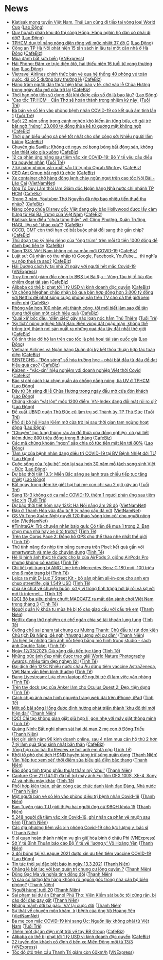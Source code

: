 # News

- [Kiatisak mong tuyển Việt Nam, Thái Lan cùng đi tiếp tại vòng loại World Cup](https://laodong.vn/bong-da/kiatisak-mong-tuyen-viet-nam-thai-lan-cung-di-tiep-tai-vong-loai-world-cup-888640.ldo) ([Lao Động](https://laodong.vn))
- [Quy hoạch phân khu đô thị sông Hồng: Hàng nghìn hộ dân có phải di dời?](https://laodong.vn/xa-hoi/quy-hoach-phan-khu-do-thi-song-hong-hang-nghin-ho-dan-co-phai-di-doi-888564.ldo) ([Lao Động](https://laodong.vn))
- [TPHCM duy trì nắng nóng diện rộng với mức nhiệt 37 độ C](https://laodong.vn/moi-truong/tphcm-duy-tri-nang-nong-dien-rong-voi-muc-nhiet-37-do-c-888654.ldo) ([Lao Động](https://laodong.vn))
- [Công an TP Hà Nội phát hiện 15 tấn sách in lậu tại một căn nhà ở Hà Đông](https://cafebiz.vn/cong-an-tp-ha-noi-phat-hien-15-tan-sach-in-lau-tai-mot-can-nha-o-ha-dong-2021031309344423.chn) ([CafeBiz](https://cafebiz.vn))
- [Mùa đánh bắt sứa biển](https://vnexpress.net/mua-danh-bat-sua-bien-4247827.html) ([VNExpress](https://vnexpress.net))
- [Hải Phòng: Đâm xe trực diện ôtô, hai thiếu niên 16 tuổi tử vong thương tâm](https://laodong.vn/xa-hoi/hai-phong-dam-xe-truc-dien-oto-hai-thieu-nien-16-tuoi-tu-vong-thuong-tam-888653.ldo) ([Lao Động](https://laodong.vn))
- [Vietravel Airlines chính thức bán vé qua hệ thống 40 phòng vé toàn quốc, đã có 5 đường bay thường lệ](https://cafebiz.vn/vietravel-airlines-chinh-thuc-ban-ve-qua-he-thong-40-phong-ve-toan-quoc-da-co-5-duong-bay-thuong-le-20210312155557827.chn) ([CafeBiz](https://cafebiz.vn))
- [Hàng trăm người dân thực hiện khai báo y tế, chờ vào lễ Chùa Hương trong ngày đầu mở cửa trở lại](https://cafebiz.vn/hang-tram-nguoi-dan-thuc-hien-khai-bao-y-te-cho-vao-le-chua-huong-trong-ngay-dau-mo-cua-tro-lai-20210313093328925.chn) ([CafeBiz](https://cafebiz.vn))
- [Thời hạn nộp tiền sử dụng đất khi được cấp sổ đỏ là bao lâu?](https://laodong.vn/bat-dong-san/thoi-han-nop-tien-su-dung-dat-khi-duoc-cap-so-do-la-bao-lau-888399.ldo) ([Lao Động](https://laodong.vn))
- ['Cao tốc TP.HCM - Cần Thơ sẽ hoàn thành trong nhiệm kỳ  này'](https://tuoitre.vn/cao-toc-tp-hcm-can-tho-se-hoan-thanh-trong-nhiem-ky-nay-20210313091331668.htm) ([Tuổi Trẻ](https://tuoitre.vn))
- [Bà bán vé số lẻn vào phòng bệnh nhân COVID-19 có kết quả âm tính lần 1](https://tuoitre.vn/ba-ban-ve-so-len-vao-phong-benh-nhan-covid-19-co-ket-qua-am-tinh-lan-1-20210313073217342.htm) ([Tuổi Trẻ](https://tuoitre.vn))
- [Suốt 22 năm sống trong cảnh nghèo khó kiếm ăn từng bữa, cô gái trẻ bất ngờ "hứng" 23.000 tỷ đồng thừa kế từ gương mặt không ngờ](https://cafebiz.vn/suot-22-nam-song-trong-canh-ngheo-kho-kiem-an-tung-bua-co-gai-tre-bat-ngo-hung-23000-ty-dong-thua-ke-tu-guong-mat-khong-ngo-20210312194426722.chn) ([CafeBiz](https://cafebiz.vn))
- [Thời gian biểu uống cà phê tốt nhất cho dân công sở: Nhiều người lầm tưởng](https://cafebiz.vn/duong-sinh-noi-cong-so-thoi-gian-bieu-uong-ca-phe-tot-nhat-cho-dan-cong-so-20210308183514704.chn) ([CafeBiz](https://cafebiz.vn))
- [Chuyên gia Savills: Không có nguy cơ bong bóng bất động sản, không cần thiết kéo giá xuống](https://cafebiz.vn/chuyen-gia-savills-khong-co-nguy-co-bong-bong-bat-dong-san-khong-can-thiet-keo-gia-xuong-20210312163305572.chn) ([CafeBiz](https://cafebiz.vn))
- [12 ca phản ứng nặng sau tiêm vắc xin COVID-19: Bộ Y tế yêu cầu điều tra nguyên nhân](https://tuoitre.vn/12-ca-phan-ung-nang-sau-tiem-vac-xin-covid-19-bo-y-te-yeu-cau-dieu-tra-nguyen-nhan-20210313084046961.htm) ([Tuổi Trẻ](https://tuoitre.vn))
- [7 kỹ năng phỏng vấn xuất sắc từ tỷ phú Oprah Winfrey](https://cafebiz.vn/7-ky-nang-phong-van-xuat-sac-tu-ty-phu-oprah-winfrey-20210313090221549.chn) ([CafeBiz](https://cafebiz.vn))
- [CEO Ant Group bất ngờ từ chức](https://cafebiz.vn/ceo-ant-group-bat-ngo-tu-chuc-20210313085600494.chn) ([CafeBiz](https://cafebiz.vn))
- [Xe container chở hàng đông lạnh cháy ngùn ngụt trên cao tốc Nội Bài - Lào Cai](http://vietnamnet.vn/vn/thoi-su/an-toan-giao-thong/xe-container-cho-hang-dong-lanh-chay-ngun-ngut-tren-cao-toc-noi-bai-lao-cai-719316.html) ([VietNamNet](https://vietnamnet.vn))
- [Ông Tô Duy Lâm thôi làm Giám đốc Ngân hàng Nhà nước chi nhánh TP HCM](https://cafebiz.vn/ong-to-duy-lam-thoi-lam-giam-doc-ngan-hang-nha-nuoc-chi-nhanh-tp-hcm-20210313085116749.chn) ([CafeBiz](https://cafebiz.vn))
- [Trong 3 năm, Youtuber Thơ Nguyễn đã nộp bao nhiêu tiền thuế thu nhập?](https://cafebiz.vn/trong-3-nam-youtuber-tho-nguyen-da-nop-bao-nhieu-tien-thue-thu-nhap-20210313084934499.chn) ([CafeBiz](https://cafebiz.vn))
- [Nàng công chúa Disney gốc Việt đang gây bão Hollywood được lấy cảm hứng từ Hai Bà Trưng của Việt Nam](https://cafebiz.vn/nang-cong-chua-disney-goc-viet-dang-gay-bao-hollywood-duoc-lay-cam-hung-tu-hai-ba-trung-cua-viet-nam-2021031308483187.chn) ([CafeBiz](https://cafebiz.vn))
- [Kiatisuk làm điều "chưa từng thấy" với Công Phượng, Xuân Trường, HAGL liệu sẽ "khác xưa"?](https://cafebiz.vn/kiatisuk-lam-dieu-chua-tung-thay-voi-cong-phuong-xuan-truong-hagl-lieu-se-khac-xua-20210313084456688.chn) ([CafeBiz](https://cafebiz.vn))
- [CCCD, CMT còn thời hạn có bắt buộc phải đổi sang thẻ gắn chip?](https://cafebiz.vn/cccd-cmt-con-thoi-han-co-bat-buoc-phai-doi-sang-the-gan-chip-20210313084440393.chn) ([CafeBiz](https://cafebiz.vn))
- [Thủ đoạn tạo ký hiệu riêng của "ông trùm" trên mỗi tờ tiền 1000 đồng để đánh bạc tiền tỷ](https://cafebiz.vn/thu-doan-tao-ky-hieu-rieng-cua-ong-trum-tren-moi-to-tien-1000-dong-de-danh-bac-tien-ty-20210313084224292.chn) ([CafeBiz](https://cafebiz.vn))
- [Sáng 13/3, Việt Nam không có ca mắc mới COVID-19](https://cafebiz.vn/sang-13-3-viet-nam-khong-co-ca-mac-moi-covid-19-2021031308415949.chn) ([CafeBiz](https://cafebiz.vn))
- [Luật sư: Cá nhân có thu nhập từ Google, Facebook, YouTube,... thì nghĩa vụ nộp thuế ra sao?](https://cafebiz.vn/luat-su-ca-nhan-co-thu-nhap-tu-google-facebook-youtube-thi-nghia-vu-nop-thue-ra-sao-20210313084037201.chn) ([CafeBiz](https://cafebiz.vn))
- [Hải Dương cách ly tại nhà 21 ngày với người hết mắc Covid-19](https://vnexpress.net/hai-duong-cach-ly-tai-nha-21-ngay-voi-nguoi-het-mac-covid-19-4247762.html) ([VNExpress](https://vnexpress.net))
- [Truy tìm một giám đốc công ty BĐS tại Bà Rịa – Vũng Tàu bị tố lừa đảo chiếm đoạt tài sản](https://cafebiz.vn/truy-tim-mot-giam-doc-cong-ty-bds-tai-ba-ria-vung-tau-bi-to-lua-dao-chiem-doat-tai-san-20210313083819796.chn) ([CafeBiz](https://cafebiz.vn))
- [Alibaba có thể bị phạt tới 1 tỷ USD vì kinh doanh độc quyền](https://cafebiz.vn/alibaba-co-the-bi-phat-toi-1-ty-usd-vi-kinh-doanh-doc-quyen-20210312195435383.chn) ([CafeBiz](https://cafebiz.vn))
- [Vợ chồng Meghan chấp nhận bỏ qua bản hợp đồng hơn 3.000 tỷ đồng với Netflix để phát sóng cuộc phỏng vấn trên TV cho cả thế giới xem miễn phí](https://cafebiz.vn/vo-chong-meghan-chap-nhan-bo-qua-ban-hop-dong-hon-3000-ty-dong-voi-netflix-de-phat-song-cuoc-phong-van-tren-tv-cho-ca-the-gioi-xem-mien-phi-20210313083628537.chn) ([CafeBiz](https://cafebiz.vn))
- [Phỏng vấn hơn 100 nhân vật thành công, tôi mới biết làm sao để tận dụng thời gian một cách hiệu quả](https://cafebiz.vn/phong-van-hon-100-nhan-vat-thanh-cong-toi-moi-biet-lam-sao-de-tan-dung-thoi-gian-mot-cach-hieu-qua-20210312204852538.chn) ([CafeBiz](https://cafebiz.vn))
- [‘Quái xế’ bốc đầu, ‘diễn xiếc’ gây náo loạn nóc hầm Thủ Thiêm](https://tuoitre.vn/quai-xe-boc-dau-dien-xiec-gay-nao-loan-noc-ham-thu-thiem-20210313005747824.htm) ([Tuổi Trẻ](https://tuoitre.vn))
- ['Kỳ tích' nông nghiệp Nhật Bản: Biến vùng đất ngập mặn, không thể trồng trọt thành nơi sản xuất ra những quả dâu tây đắt nhất thế giới](https://cafebiz.vn/ky-tich-nong-nghiep-nhat-ban-bien-vung-dat-ngap-man-khong-the-trong-trot-thanh-noi-san-xuat-ra-nhung-qua-dau-tay-dat-nhat-the-gioi-20210312141406647.chn) ([CafeBiz](https://cafebiz.vn))
- [Cố tình tháo dỡ hộ lan trên cao tốc là phá hoại tài sản quốc gia](https://laodong.vn/xa-hoi/co-tinh-thao-do-ho-lan-tren-cao-toc-la-pha-hoai-tai-san-quoc-gia-888551.ldo) ([Lao Động](https://laodong.vn))
- [Vietnam Airlines và Ngân hàng Quân đội ký kết thỏa thuận hợp tác toàn diện](https://cafebiz.vn/vietnam-airlines-va-ngan-hang-quan-doi-ky-ket-thoa-thuan-hop-tac-toan-dien-20210312190608955.chn) ([CafeBiz](https://cafebiz.vn))
- [SENTECHS - “Đón sóng” số hóa trường học - phải bắt đầu từ đâu để đạt hiệu quả cao?](https://cafebiz.vn/sentechs-don-song-so-hoa-truong-hoc-phai-bat-dau-tu-dau-de-dat-hieu-qua-cao-20210312165149251.chn) ([CafeBiz](https://cafebiz.vn))
- [Kaizen - “vắc-xin” hiệu nghiệm với doanh nghiệp Việt thời Covid](https://cafebiz.vn/kaizen-vac-xin-hieu-nghiem-voi-doanh-nghiep-viet-thoi-covid-20210312113540011.chn) ([CafeBiz](https://cafebiz.vn))
- [Bác sĩ chỉ cách lựa chọn quần áo chống nắng nóng, tia UV ở TPHCM](https://laodong.vn/video/bac-si-chi-cach-lua-chon-quan-ao-chong-nang-nong-tia-uv-o-tphcm-888514.ldo) ([Lao Động](https://laodong.vn))
- [Dậy từ 3h sáng đi lễ Chùa Hương trong ngày đầu mở cửa đón khách](https://laodong.vn/video-thoi-su/day-tu-3h-sang-di-le-chua-huong-trong-ngay-dau-mo-cua-don-khach-888629.ldo) ([Lao Động](https://laodong.vn))
- [Chứng khoán “vật lộn” mốc 1200 điểm, VN-Index đang đối mặt rủi ro gì?](https://laodong.vn/kinh-te/chung-khoan-vat-lon-moc-1200-diem-vn-index-dang-doi-mat-rui-ro-gi-888627.ldo) ([Lao Động](https://laodong.vn))
- [Đề xuất UBND quận Thủ Đức cũ làm trụ sở Thành ủy TP Thủ Đức](https://tuoitre.vn/de-xuat-ubnd-quan-thu-duc-cu-lam-tru-so-thanh-uy-tp-thu-duc-20210313072630305.htm) ([Tuổi Trẻ](https://tuoitre.vn))
- [Phố đi bộ hồ Hoàn Kiếm mở cửa trở lại sau thời gian tạm ngừng hoạt động](https://laodong.vn/video/pho-di-bo-ho-hoan-kiem-mo-cua-tro-lai-sau-thoi-gian-tam-ngung-hoat-dong-888611.ldo) ([Lao Động](https://laodong.vn))
- ["Chuyên" lục tung thùng rác ăn đồ thừa của đồng nghiệp, cô gái tiết kiệm được 800 triệu đồng trong 8 tháng](https://cafebiz.vn/chuyen-luc-tung-thung-rac-an-do-thua-cua-dong-nghiep-co-gai-tiet-kiem-duoc-800-trieu-dong-trong-8-thang-20210312153251911.chn) ([CafeBiz](https://cafebiz.vn))
- [Các mã chứng khoán “ngon” sắp chia cổ tức tiền mặt lên tới 80%](https://laodong.vn/kinh-te/cac-ma-chung-khoan-ngon-sap-chia-co-tuc-tien-mat-len-toi-80-888623.ldo) ([Lao Động](https://laodong.vn))
- [Tâm sự của bệnh nhân đang điều trị COVID-19 tại BV Bệnh Nhiệt đới TƯ](https://laodong.vn/video/tam-su-cua-benh-nhan-dang-dieu-tri-covid-19-tai-bv-benh-nhiet-doi-tu-887944.ldo) ([Lao Động](https://laodong.vn))
- [Cuộc sống của “cậu bé” còn lại sau hơn 30 năm mổ tách song sinh Việt - Đức](https://laodong.vn/photo/cuoc-song-cua-cau-be-con-lai-sau-hon-30-nam-mo-tach-song-sinh-viet-duc-888529.ldo) ([Lao Động](https://laodong.vn))
- [Dự báo thời tiết 13.3: Miền Bắc sáng se lạnh trưa chiều tiếp tục tăng nhiệt](https://laodong.vn/moi-truong/du-bao-thoi-tiet-133-mien-bac-sang-se-lanh-trua-chieu-tiep-tuc-tang-nhiet-888569.ldo) ([Lao Động](https://laodong.vn))
- [Bắt ngay trong đêm kẻ giết hại hai mẹ con chỉ sau 2 giờ gây án](https://tuoitre.vn/bat-ngay-trong-dem-ke-giet-hai-hai-me-con-chi-sau-2-gio-gay-an-20210313022005865.htm) ([Tuổi Trẻ](https://tuoitre.vn))
- [Sáng 13-3 không có ca mắc COVID-19, thêm 1 người phản ứng sau tiêm vắc xin](https://tuoitre.vn/sang-13-3-khong-ghi-nhan-them-ca-mac-covid-19-them-3-tinh-thanh-1-nguoi-phan-ung-sau-tiem-vacxin-20210313061511646.htm) ([Tuổi Trẻ](https://tuoitre.vn))
- [Dự báo thời tiết hôm nay 13/3: Hà Nội nắng ấm 28 độ](http://vietnamnet.vn/vn/thoi-su/du-bao-thoi-tiet-hom-nay-13-3-ha-noi-nang-am-28-do-719255.html) ([VietNamNet](https://vietnamnet.vn))
- [Đập ở Thanh Hóa vừa đầu tư 9 tỷ nâng cấp đã nứt](http://vietnamnet.vn/vn/thoi-su/dap-o-thanh-hoa-vua-dau-tu-9-ty-nang-cap-da-nut-719193.html) ([VietNamNet](https://vietnamnet.vn))
- [GS Võ Tòng Xuân: Nghị quyết 120 tháo 'vòng kim cô' cho người nông dân](http://vietnamnet.vn/vn/thoi-su/gs-vo-tong-xuan-nghi-quyet-120-thao-vong-kim-co-cho-nguoi-nong-dan-719235.html) ([VietNamNet](https://vietnamnet.vn))
- [#TinhteGA: Trò chuyện nhận balo quà: Có tiền để mua 1 trong 2. Bạn chọn mua nhà hay xe ô tô trước?](https://tinhte.vn/thread/tinhtega-tro-chuyen-nhan-balo-qua-co-tien-de-mua-1-trong-2-ban-chon-mua-nha-hay-xe-o-to-truoc.3289777/) ([Tinh Tế](https://tinhte.vn))
- [Trên tay Coros Pace 2: Đồng hồ GPS cho thể thao nhẹ nhất thế giới](https://tinhte.vn/thread/tren-tay-coros-pace-2-dong-ho-gps-cho-the-thao-nhe-nhat-the-gioi.3291042/) ([Tinh Tế](https://tinhte.vn))
- [Thử tính năng đo nhịp tim bằng camera trên Pixel: kết quả gần với smartwatch và máy đo chuyên dụng](https://tinhte.vn/thread/thu-tinh-nang-do-nhip-tim-bang-camera-tren-pixel-ket-qua-gan-voi-smartwatch-va-may-do-chuyen-dung.3292430/) ([Tinh Tế](https://tinhte.vn))
- [Hé lộ hình ảnh thực tế được cho là của AirPods 3, giống AirPods Pro nhưng không có eartips](https://tinhte.vn/thread/he-lo-hinh-anh-thuc-te-duoc-cho-la-cua-airpods-3-giong-airpods-pro-nhung-khong-co-eartips.3292563/) ([Tinh Tế](https://tinhte.vn))
- [Chi tiết gói trang bị AMG Line trên Mercedes-Benz C 180 mới, 100 triệu cho 6 món trang bị](https://tinhte.vn/thread/chi-tiet-goi-trang-bi-amg-line-tren-mercedes-benz-c-180-moi-100-trieu-cho-6-mon-trang-bi.3291690/) ([Tinh Tế](https://tinhte.vn))
- [Leica ra mắt D-Lux 7 Street Kit - bộ sản phẩm all-in-one cho anh em chụp streetlife, giá 1.549 USD](https://tinhte.vn/thread/leica-ra-mat-d-lux-7-street-kit-bo-san-pham-all-in-one-cho-anh-em-chup-streetlife-gia-1-549-usd.3292196/) ([Tinh Tế](https://tinhte.vn))
- [chia sẻ chút về chuyện buồn, sơ ý vì trong tình trạng hơi bị rối và sợ với mớ tk internet...](https://tinhte.vn/thread/chia-se-chut-ve-chuyen-buon-so-y-vi-trong-tinh-trang-hoi-bi-roi-va-so-voi-mo-tk-internet.3291713/) ([Tinh Tế](https://tinhte.vn))
- [[QC] Bộ ba siêu phẩm chuột MADCATZ ra mắt dân sành chơi Việt Nam trong tháng 3](https://tinhte.vn/thread/qc-bo-ba-sieu-pham-chuot-madcatz-ra-mat-dan-sanh-choi-viet-nam-trong-thang-3.3292178/) ([Tinh Tế](https://tinhte.vn))
- [Người quản lý khóa tu mùa hè bị tố cáo giao cấu với cấu trẻ em](https://thanhnien.vn/thoi-su/nguoi-quan-ly-khoa-tu-mua-he-bi-to-cao-giao-cau-voi-cau-tre-em-1353407.html) ([Thanh Niên](https://thanhnien.vn))
- [Netflix đang thử nghiệm cơ chế ngăn chia sẻ tài khoản lung tung](https://tinhte.vn/thread/netflix-dang-thu-nghiem-co-che-ngan-chia-se-tai-khoan-lung-tung.3292114/) ([Tinh Tế](https://tinhte.vn))
- [Cưỡng chế sai phạm tại chung cư Mường Thanh: Chủ đầu tư rút đơn kiện Chủ tịch Đà Nẵng, đề nghị 'thương lượng với cư dân'](https://thanhnien.vn/thoi-su/cuong-che-sai-pham-tai-chung-cu-muong-thanh-chu-dau-tu-rut-don-kien-chu-tich-da-nang-de-nghi-thuong-luong-voi-cu-dan-1353118.html) ([Thanh Niên](https://thanhnien.vn))
- [Tái hiện lại những tấm ảnh nỗi tiếng bằng mô hình trong studio - sách ảnh Double Take.](https://tinhte.vn/thread/tai-hien-lai-nhung-tam-anh-noi-tieng-bang-mo-hinh-trong-studio-sach-anh-double-take.3292315/) ([Tinh Tế](https://tinhte.vn))
- [Ngày 12/03/2021: Giá xăng dầu tiếp tục tăng](https://tinhte.vn/thread/ngay-12-03-2021-gia-xang-dau-tiep-tuc-tang.3292181/) ([Tinh Tế](https://tinhte.vn))
- [Những bức ảnh đẹp nhất được trao giải World Nature Photography Awards, nhiều tấm đẹp nghẹn lời!](https://tinhte.vn/thread/nhung-buc-anh-dep-nhat-duoc-trao-giai-world-nature-photography-awards-nhieu-tam-dep-nghen-loi.3291030/) ([Tinh Tế](https://tinhte.vn))
- [Đại dịch đến 12/3: Nhiều nước châu Âu dừng tiêm vaccine AstraZeneca, Việt Nam vẫn tiêm bình thường](https://tinhte.vn/thread/dai-dich-den-12-3-nhieu-nuoc-chau-au-dung-tiem-vaccine-astrazeneca-viet-nam-van-tiem-binh-thuong.3292172/) ([Tinh Tế](https://tinhte.vn))
- [Đang Livestream: Lựa chọn laptop để người trẻ đi làm việc văn phòng](https://tinhte.vn/thread/dang-livestream-lua-chon-laptop-de-nguoi-tre-di-lam-viec-van-phong.3290158/) ([Tinh Tế](https://tinhte.vn))
- [Trên tay dock sạc của Anker làm cho Oculus Quest 2: Đẹp, tiện dụng](https://tinhte.vn/thread/tren-tay-dock-sac-cua-anker-lam-cho-oculus-quest-2-dep-tien-dung.3292198/) ([Tinh Tế](https://tinhte.vn))
- [Cách chụp ảnh màn hình nguyên trang web dài trên iPhone, iPad](https://tinhte.vn/thread/cach-chup-anh-man-hinh-nguyen-trang-web-dai-tren-iphone-ipad.3166484/) ([Tinh Tế](https://tinhte.vn))
- [Một số bãi sông Hồng được định hướng phát triển thành 'khu đô thị mới hiện đại'](https://thanhnien.vn/thoi-su/mot-so-bai-song-hong-duoc-dinh-huong-phat-trien-thanh-khu-do-thi-moi-hien-dai-1353362.html) ([Thanh Niên](https://thanhnien.vn))
- [[QC] Cải tạo không gian giặt giũ hợp lí, gọn nhẹ với máy giặt thông minh](https://tinhte.vn/thread/qc-cai-tao-khong-gian-giat-giu-hop-li-gon-nhe-voi-may-giat-thong-minh.3291704/) ([Tinh Tế](https://tinhte.vn))
- [Quảng Ninh: Bắt nghi phạm sát hại dã man 2 mẹ con ở Đông Triều](https://thanhnien.vn/thoi-su/quang-ninh-bat-nghi-pham-sat-hai-da-man-2-me-con-o-dong-trieu-1353409.html) ([Thanh Niên](https://thanhnien.vn))
- [Hot girl sinh năm 96 kinh doanh online, sau 4 năm mua căn hộ thứ 2 hơn 7 tỷ làm quà tặng sinh nhật bản thân](https://cafebiz.vn/hot-girl-sinh-nam-96-kinh-doanh-online-sau-4-nam-mua-can-ho-thu-2-hon-7-ty-lam-qua-tang-sinh-nhat-ban-than-20210313011215009.chn) ([CafeBiz](https://cafebiz.vn))
- [Tổng hợp các bài thi Review xe hơi anh em đã nộp](https://tinhte.vn/thread/tong-hop-cac-bai-thi-review-xe-hoi-anh-em-da-nop.3291588/) ([Tinh Tế](https://tinhte.vn))
- [Khởi tố phó chủ tịch HĐND huyện tàng trữ súng quân dụng](https://thanhnien.vn/thoi-su/khoi-to-pho-chu-tich-hdnd-huyen-tang-tru-sung-quan-dung-1353365.html) ([Thanh Niên](https://thanhnien.vn))
- [Vẫn 'tiếp tục xem xét' thời điểm sửa biểu giá điện bậc thang](https://thanhnien.vn/thoi-su/van-tiep-tuc-xem-xet-thoi-diem-sua-bieu-gia-dien-bac-thang-1353364.html) ([Thanh Niên](https://thanhnien.vn))
- [Báo động tình trạng phẫu thuật thẩm mỹ 'chui'](https://thanhnien.vn/thoi-su/bao-dong-tinh-trang-phau-thuat-tham-my-chui-1353367.html) ([Thanh Niên](https://thanhnien.vn))
- [Capture One 21 (14.1.0) đã hỗ trợ máy ảnh Fujifilm GFX 100S, XE-4, Sony A1 và nhiều máy khác](https://tinhte.vn/thread/capture-one-21-14-1-0-da-ho-tro-may-anh-fujifilm-gfx-100s-xe-4-sony-a1-va-nhieu-may-khac.3292291/) ([Tinh Tế](https://tinhte.vn))
- [Phối hợp kiện toàn, phân công các chức danh lãnh đạo Đảng, Nhà nước](https://thanhnien.vn/thoi-su/phoi-hop-kien-toan-phan-cong-cac-chuc-danh-lanh-dao-dang-nha-nuoc-1353361.html) ([Thanh Niên](https://thanhnien.vn))
- [Một người bán vé số lẻn vào phòng điều trị bệnh nhân Covid-19](https://thanhnien.vn/thoi-su/mot-nguoi-ban-ve-so-len-vao-phong-dieu-tri-benh-nhan-covid-19-1353374.html) ([Thanh Niên](https://thanhnien.vn))
- [Ban Tuyên giáo T.Ư giới thiệu hai người ứng cử ĐBQH khóa 15](https://thanhnien.vn/thoi-su/ban-tuyen-giao-tu-gioi-thieu-hai-nguoi-ung-cu-dbqh-khoa-15-1353363.html) ([Thanh Niên](https://thanhnien.vn))
- [5.248 người đã tiêm vắc xin Covid-19, ghi nhận ca phản vệ muộn sau tiêm](https://thanhnien.vn/thoi-su/5248-nguoi-da-tiem-vac-xin-covid-19-ghi-nhan-ca-phan-ve-muon-sau-tiem-1353391.html) ([Thanh Niên](https://thanhnien.vn))
- [Các địa phương tiêm vắc xin phòng Covid-19 cho lực lượng y, bác sĩ](https://thanhnien.vn/thoi-su/cac-dia-phuong-tiem-vac-xin-phong-covid-19-cho-luc-luong-y-bac-si-1353375.html) ([Thanh Niên](https://thanhnien.vn))
- [9 sĩ quan hoàn thành nhiệm vụ gìn giữ hòa bình ở châu Phi](https://vnexpress.net/9-si-quan-hoan-thanh-nhiem-vu-gin-giu-hoa-binh-o-chau-phi-4247777.html) ([VNExpress](https://vnexpress.net))
- [Sở Y tế Bình Thuận báo cáo Bộ Y tế về 'lương y' Võ Hoàng Yên](https://thanhnien.vn/thoi-su/so-y-te-binh-thuan-bao-cao-bo-y-te-ve-luong-y-vo-hoang-yen-1353370.html) ([Thanh Niên](https://thanhnien.vn))
- [3 đội bóng tại V.League 2021 được xin ưu tiên tiêm vaccine COVID-19](https://laodong.vn/video/3-doi-bong-tai-vleague-2021-duoc-xin-uu-tien-tiem-vaccine-covid-19-888465.ldo) ([Lao Động](https://laodong.vn))
- [Tin tức thời sự đặc biệt báo in ngày 13.3.2021](https://thanhnien.vn/thoi-su/tin-tuc-thoi-su-dac-biet-bao-in-ngay-1332021-1353385.html) ([Thanh Niên](https://thanhnien.vn))
- [Chẳng lẽ bất lực với ban quản trị chung cư lộng quyền ?](https://thanhnien.vn/thoi-su/chang-le-bat-luc-voi-ban-quan-tri-chung-cu-long-quyen-1353274.html) ([Thanh Niên](https://thanhnien.vn))
- [Dũng Gạc Ma và nghĩa tình đồng đội](https://thanhnien.vn/thoi-su/dung-gac-ma-va-nghia-tinh-dong-doi-1353340.html) ([Thanh Niên](https://thanhnien.vn))
- [Vì sao có lượng lớn hàng không rõ nguồn gốc trong nhà cán bộ biên phòng?](https://thanhnien.vn/thoi-su/vi-sao-co-luong-lon-hang-khong-ro-nguon-goc-trong-nha-can-bo-bien-phong-1353371.html) ([Thanh Niên](https://thanhnien.vn))
- ['Người hùng' tuổi 20](https://thanhnien.vn/blog-phong-vien/nguoi-hung-tuoi-20-1353272.html) ([Thanh Niên](https://thanhnien.vn))
- [Sai phạm tại dự án Ethanol Phú Thọ: Viện Kiểm sát buộc tội cứng rắn, bị cáo đối đáp gay gắt](https://thanhnien.vn/thoi-su/sai-pham-tai-du-an-ethanol-phu-tho-vien-kiem-sat-buoc-toi-cung-ran-bi-cao-doi-dap-gay-gat-1353376.html) ([Thanh Niên](https://thanhnien.vn))
- [Những mảnh đời ba gác: 'Vá' lại cuộc đời](https://thanhnien.vn/thoi-su/nhung-manh-doi-ba-gac-va-lai-cuoc-doi-1353291.html) ([Thanh Niên](https://thanhnien.vn))
- [Sự thật về chuyên môn khám, trị bệnh của ông Võ Hoàng Yên](http://vietnamnet.vn/vn/thoi-su/su-that-ve-chuyen-mon-kham-tri-benh-cua-ong-vo-hoang-yen-719292.html) ([VietNamNet](https://vietnamnet.vn))
- [Ba mẹ con mắc COVID-19 khi sang Úc: Nguồn lây không phải từ Việt Nam](https://tuoitre.vn/ba-me-con-mac-covid-19-khi-sang-uc-nguon-lay-khong-phai-tu-viet-nam-2021031222021589.htm) ([Tuổi Trẻ](https://tuoitre.vn))
- [Thêm một dự án điện mặt trời về tay BB Group](https://cafebiz.vn/them-mot-du-an-dien-mat-troi-ve-tay-bb-group-20210312210146833.chn) ([CafeBiz](https://cafebiz.vn))
- [Alibaba có thể bị phạt tới 1 tỷ USD vì kinh doanh độc quyền](https://cafebiz.vn/alibaba-co-the-bi-phat-toi-1-ty-usd-vi-kinh-doanh-doc-quyen-20210312203500416.chn) ([CafeBiz](https://cafebiz.vn))
- [22 tuyến đón khách cố định ở bến xe Miền Đông mới từ 13/3](https://vnexpress.net/22-tuyen-don-khach-co-dinh-o-ben-xe-mien-dong-moi-tu-13-3-4247738.html) ([VNExpress](https://vnexpress.net))
- [Tốc độ ôtô trên cầu Thanh Trì giảm còn 60km/h](https://vnexpress.net/toc-do-oto-tren-cau-thanh-tri-giam-con-60km-h-4247742.html) ([VNExpress](https://vnexpress.net))
